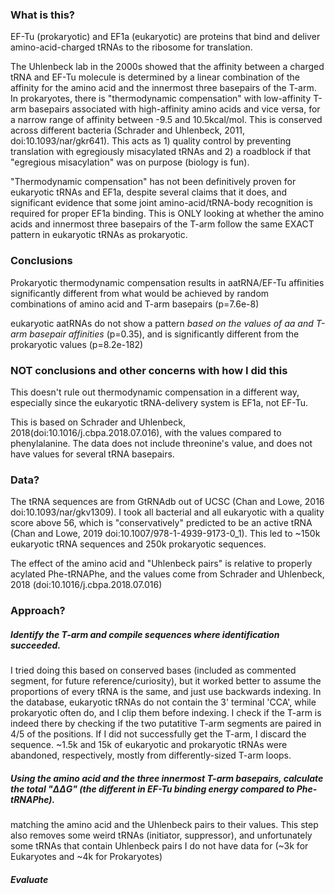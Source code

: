 ### What is this?
EF-Tu (prokaryotic) and EF1a (eukaryotic) are proteins that bind and deliver amino-acid-charged tRNAs to the ribosome for translation.

The Uhlenbeck lab in the 2000s showed that the affinity between a charged tRNA and EF-Tu molecule is determined by a linear combination of the affinity for the amino acid and the innermost three basepairs of the T-arm. In prokaryotes, there is "thermodynamic compensation" with low-affinity T-arm basepairs associated with high-affinity amino acids and vice versa, for a narrow range of affinity between -9.5 and 10.5kcal/mol. This is conserved across different bacteria (Schrader and Uhlenbeck, 2011, doi:10.1093/nar/gkr641). This acts as 1) quality control by preventing translation with egregiously misacylated tRNAs and 2) a roadblock if that "egregious misacylation" was on purpose (biology is fun). 

"Thermodynamic compensation" has not been definitively proven for eukaryotic tRNAs and EF1a, despite several claims that it does, and significant evidence that some joint amino-acid/tRNA-body recognition is required for proper EF1a binding. This is ONLY looking at whether the amino acids and innermost three basepairs of the T-arm follow the same EXACT pattern in eukaryotic tRNAs as prokaryotic. 

### Conclusions
Prokaryotic thermodynamic compensation results in aatRNA/EF-Tu affinities significantly different from what would be achieved by random combinations of amino acid and T-arm basepairs (p=7.6e-8)

eukaryotic aatRNAs do not show a pattern *based on the values of aa and T-arm basepair affinities* (p=0.35), and is significantly different from the prokaryotic values (p=8.2e-182)

### NOT conclusions and other concerns with how I did this
This doesn't rule out thermodynamic compensation in a different way, especially since the eukaryotic tRNA-delivery system is EF1a, not EF-Tu. 

This is based on Schrader and Uhlenbeck, 2018(doi:10.1016/j.cbpa.2018.07.016), with the values compared to phenylalanine. The data does not include threonine's value, and does not have values for several tRNA basepairs. 

### Data?
The tRNA sequences are from GtRNAdb out of UCSC (Chan and Lowe, 2016 doi:10.1093/nar/gkv1309). I took all bacterial and all eukaryotic with a quality score above 56, which is "conservatively" predicted to be an active tRNA (Chan and Lowe, 2019 doi:10.1007/978-1-4939-9173-0_1). This led to ~150k eukaryotic tRNA sequences and 250k prokaryotic sequences. 

The effect of the amino acid and "Uhlenbeck pairs" is relative to properly acylated Phe-tRNAPhe, and the values come from Schrader and Uhlenbeck, 2018 (doi:10.1016/j.cbpa.2018.07.016)

### Approach?
##### Identify the T-arm and compile sequences where identification succeeded. 

I tried doing this based on conserved bases (included as commented segment, for future reference/curiosity), but it worked better to assume the proportions of every tRNA is the same, and just use backwards indexing. In the database, eukaryotic tRNAs do not contain the 3' terminal 'CCA', while prokaryotic often do, and I clip them before indexing. I check if the T-arm is indeed there by checking if the two putatitive T-arm segments are paired in 4/5 of the positions. If I did not successfully get the T-arm, I discard the sequence. ~1.5k and 15k of eukaryotic and prokaryotic tRNAs were abandoned, respectively, mostly from differently-sized T-arm loops. 

##### Using the amino acid and the three innermost T-arm basepairs, calculate the total "ΔΔG" (the different in EF-Tu binding energy compared to Phe-tRNAPhe). 

matching the amino acid and the Uhlenbeck pairs to their values. This step also removes some weird tRNAs (initiator, suppressor), and unfortunately some tRNAs that contain Uhlenbeck pairs I do not have data for (~3k for Eukaryotes and ~4k for Prokaryotes)

##### Evaluate
